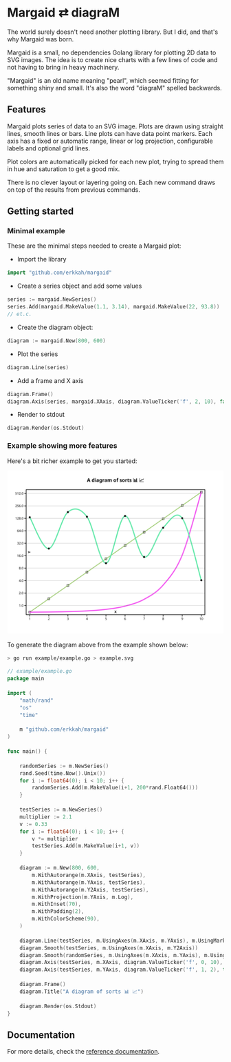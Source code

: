 # Margaid ⇄ diagraM

The world surely doesn't need another plotting library.
But I did, and that's why Margaid was born.

Margaid is a small, no dependencies Golang library for plotting 2D data to SVG images. The idea is to create nice charts with a few lines of code and not having to bring in heavy machinery.

"Margaid" is an old name meaning "pearl", which seemed fitting for something shiny and small.
It's also the word "diagraM" spelled backwards.

## Features

Margaid plots series of data to an SVG image.
Plots are drawn using straight lines, smooth lines or bars.
Line plots can have data point markers.
Each axis has a fixed or automatic range, linear or log projection, configurable labels and optional grid lines.

Plot colors are automatically picked for each new plot, trying to spread them in hue and saturation to get a good mix.

There is no clever layout or layering going on. Each new command draws on top of the results from previous commands.

## Getting started

### Minimal example

These are the minimal steps needed to create a Margaid plot:
* Import the library
```go
import "github.com/erkkah/margaid"
```
* Create a series object and add some values
```go
series := margaid.NewSeries()
series.Add(margaid.MakeValue(1.1, 3.14), margaid.MakeValue(22, 93.8))
// et.c.
```

* Create the diagram object:
```go
diagram := margaid.New(800, 600)
```

* Plot the series
```go
diagram.Line(series)
```

* Add a frame and X axis
```go
diagram.Frame()
diagram.Axis(series, margaid.XAxis, diagram.ValueTicker('f', 2, 10), false, "Values")
```

* Render to stdout
```go
diagram.Render(os.Stdout)
```

### Example showing more features
Here's a bit richer example to get you started:

![Example plot](example/example.svg)

To generate the diagram above from the example shown below:
```sh
> go run example/example.go > example.svg
```


```go
// example/example.go
package main

import (
	"math/rand"
	"os"
	"time"

	m "github.com/erkkah/margaid"
)

func main() {

	randomSeries := m.NewSeries()
	rand.Seed(time.Now().Unix())
	for i := float64(0); i < 10; i++ {
		randomSeries.Add(m.MakeValue(i+1, 200*rand.Float64()))
	}

	testSeries := m.NewSeries()
	multiplier := 2.1
	v := 0.33
	for i := float64(0); i < 10; i++ {
		v *= multiplier
		testSeries.Add(m.MakeValue(i+1, v))
	}

	diagram := m.New(800, 600,
		m.WithAutorange(m.XAxis, testSeries),
		m.WithAutorange(m.YAxis, testSeries),
		m.WithAutorange(m.Y2Axis, testSeries),
		m.WithProjection(m.YAxis, m.Log),
		m.WithInset(70),
		m.WithPadding(2),
		m.WithColorScheme(90),
	)

	diagram.Line(testSeries, m.UsingAxes(m.XAxis, m.YAxis), m.UsingMarker("square"))
	diagram.Smooth(testSeries, m.UsingAxes(m.XAxis, m.Y2Axis))
	diagram.Smooth(randomSeries, m.UsingAxes(m.XAxis, m.YAxis), m.UsingMarker("filled-circle"))
	diagram.Axis(testSeries, m.XAxis, diagram.ValueTicker('f', 0, 10), false, "X")
	diagram.Axis(testSeries, m.YAxis, diagram.ValueTicker('f', 1, 2), true, "Y")

	diagram.Frame()
	diagram.Title("A diagram of sorts 📊 📈")

	diagram.Render(os.Stdout)
}
```

## Documentation
For more details, check the [reference documentation](https://pkg.go.dev/github.com/erkkah/margaid).
